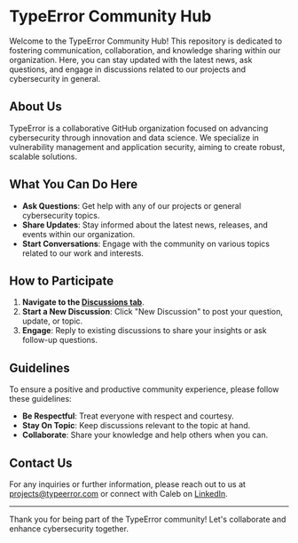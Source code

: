 # TypeError Community Hub

Welcome to the TypeError Community Hub! This repository is dedicated to fostering communication, collaboration, and knowledge sharing within our organization. Here, you can stay updated with the latest news, ask questions, and engage in discussions related to our projects and cybersecurity in general.

## About Us

TypeError is a collaborative GitHub organization focused on advancing cybersecurity through innovation and data science. We specialize in vulnerability management and application security, aiming to create robust, scalable solutions.

## What You Can Do Here

- **Ask Questions**: Get help with any of our projects or general cybersecurity topics.
- **Share Updates**: Stay informed about the latest news, releases, and events within our organization.
- **Start Conversations**: Engage with the community on various topics related to our work and interests.

## How to Participate

1. **Navigate to the [Discussions tab](https://github.com/TypeError/community/discussions)**.
2. **Start a New Discussion**: Click "New Discussion" to post your question, update, or topic.
3. **Engage**: Reply to existing discussions to share your insights or ask follow-up questions.

## Guidelines

To ensure a positive and productive community experience, please follow these guidelines:

- **Be Respectful**: Treat everyone with respect and courtesy.
- **Stay On Topic**: Keep discussions relevant to the topic at hand.
- **Collaborate**: Share your knowledge and help others when you can.

## Contact Us

For any inquiries or further information, please reach out to us at [projects@typeerror.com](mailto:projcts@typeerror.com) or connect with Caleb on [LinkedIn](https://linkedin.com/in/calebk).

---

Thank you for being part of the TypeError community! Let's collaborate and enhance cybersecurity together.

